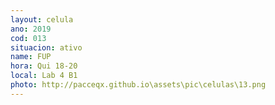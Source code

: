 ```yaml
---
layout: celula
ano: 2019
cod: 013
situacion: ativo
name: FUP
hora: Qui 18-20
local: Lab 4 B1
photo: http://pacceqx.github.io\assets\pic\celulas\13.png
---
```


